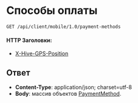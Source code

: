 # Способы оплаты

`GET /api/client/mobile/1.0/payment-methods`

#### HTTP Заголовки:
* [X-Hive-GPS-Position](http_headers.md)

## Ответ

* **Content-Type**: application/json; charset=utf-8
* **Body**: массив объектов [PaymentMethod](objects.md#PaymentMethod-fields).

